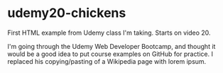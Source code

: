 # udemy20-chickens
First HTML example from Udemy class I'm taking. Starts on video 20.

I'm going through the Udemy Web Developer Bootcamp, and thought it would be a good idea to put course examples on GitHub for practice. I replaced his copying/pasting of a Wikipedia page with lorem ipsum.
